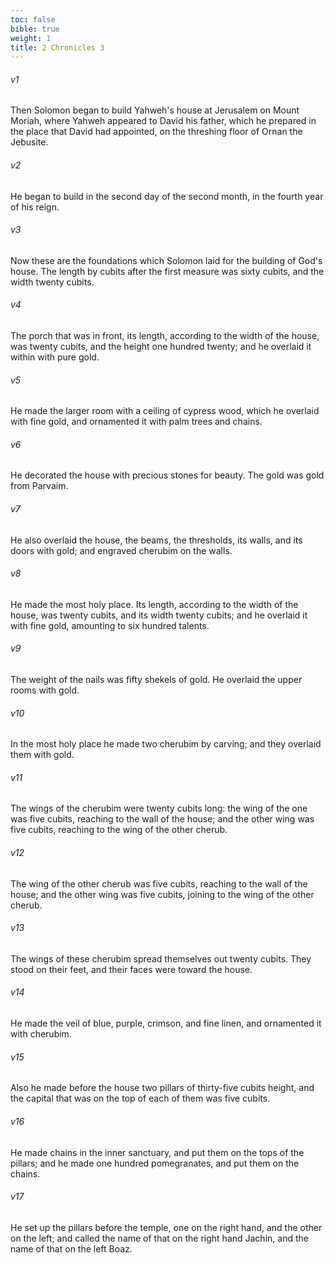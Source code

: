 ```yaml
---
toc: false
bible: true
weight: 1
title: 2 Chronicles 3
---
```




###### v1 
Then Solomon began to build Yahweh's house at Jerusalem on Mount Moriah, where Yahweh appeared to David his father, which he prepared in the place that David had appointed, on the threshing floor of Ornan the Jebusite. 

###### v2 
He began to build in the second day of the second month, in the fourth year of his reign. 

###### v3 
Now these are the foundations which Solomon laid for the building of God's house. The length by cubits after the first measure was sixty cubits, and the width twenty cubits. 

###### v4 
The porch that was in front, its length, according to the width of the house, was twenty cubits, and the height one hundred twenty; and he overlaid it within with pure gold. 

###### v5 
He made the larger room with a ceiling of cypress wood, which he overlaid with fine gold, and ornamented it with palm trees and chains. 

###### v6 
He decorated the house with precious stones for beauty. The gold was gold from Parvaim. 

###### v7 
He also overlaid the house, the beams, the thresholds, its walls, and its doors with gold; and engraved cherubim on the walls. 

###### v8 
He made the most holy place. Its length, according to the width of the house, was twenty cubits, and its width twenty cubits; and he overlaid it with fine gold, amounting to six hundred talents. 

###### v9 
The weight of the nails was fifty shekels of gold. He overlaid the upper rooms with gold. 

###### v10 
In the most holy place he made two cherubim by carving; and they overlaid them with gold. 

###### v11 
The wings of the cherubim were twenty cubits long: the wing of the one was five cubits, reaching to the wall of the house; and the other wing was five cubits, reaching to the wing of the other cherub. 

###### v12 
The wing of the other cherub was five cubits, reaching to the wall of the house; and the other wing was five cubits, joining to the wing of the other cherub. 

###### v13 
The wings of these cherubim spread themselves out twenty cubits. They stood on their feet, and their faces were toward the house. 

###### v14 
He made the veil of blue, purple, crimson, and fine linen, and ornamented it with cherubim. 

###### v15 
Also he made before the house two pillars of thirty-five cubits height, and the capital that was on the top of each of them was five cubits. 

###### v16 
He made chains in the inner sanctuary, and put them on the tops of the pillars; and he made one hundred pomegranates, and put them on the chains. 

###### v17 
He set up the pillars before the temple, one on the right hand, and the other on the left; and called the name of that on the right hand Jachin, and the name of that on the left Boaz.
